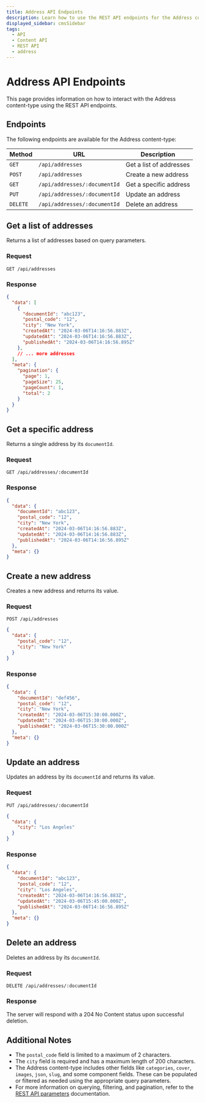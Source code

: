 ```yaml
---
title: Address API Endpoints
description: Learn how to use the REST API endpoints for the Address content-type.
displayed_sidebar: cmsSidebar
tags:
  - API
  - Content API
  - REST API
  - address
---
```


# Address API Endpoints

This page provides information on how to interact with the Address content-type using the REST API endpoints.

## Endpoints

The following endpoints are available for the Address content-type:

| Method   | URL                      | Description                |
| -------- | ------------------------ | -------------------------- |
| `GET`    | `/api/addresses`         | Get a list of addresses    |
| `POST`   | `/api/addresses`         | Create a new address       |
| `GET`    | `/api/addresses/:documentId` | Get a specific address    |
| `PUT`    | `/api/addresses/:documentId` | Update an address        |
| `DELETE` | `/api/addresses/:documentId` | Delete an address        |

## Get a list of addresses

Returns a list of addresses based on query parameters.

### Request

```http
GET /api/addresses
```

### Response

```json
{
  "data": [
    {
      "documentId": "abc123",
      "postal_code": "12",
      "city": "New York",
      "createdAt": "2024-03-06T14:16:56.883Z",
      "updatedAt": "2024-03-06T14:16:56.883Z",
      "publishedAt": "2024-03-06T14:16:56.895Z"
    },
    // ... more addresses
  ],
  "meta": {
    "pagination": {
      "page": 1,
      "pageSize": 25,
      "pageCount": 1,
      "total": 2
    }
  }
}
```

## Get a specific address

Returns a single address by its `documentId`.

### Request

```http
GET /api/addresses/:documentId
```

### Response

```json
{
  "data": {
    "documentId": "abc123",
    "postal_code": "12",
    "city": "New York",
    "createdAt": "2024-03-06T14:16:56.883Z",
    "updatedAt": "2024-03-06T14:16:56.883Z",
    "publishedAt": "2024-03-06T14:16:56.895Z"
  },
  "meta": {}
}
```

## Create a new address

Creates a new address and returns its value.

### Request

```http
POST /api/addresses
```

```json
{
  "data": {
    "postal_code": "12",
    "city": "New York"
  }
}
```

### Response

```json
{
  "data": {
    "documentId": "def456",
    "postal_code": "12",
    "city": "New York",
    "createdAt": "2024-03-06T15:30:00.000Z",
    "updatedAt": "2024-03-06T15:30:00.000Z",
    "publishedAt": "2024-03-06T15:30:00.000Z"
  },
  "meta": {}
}
```

## Update an address

Updates an address by its `documentId` and returns its value.

### Request

```http
PUT /api/addresses/:documentId
```

```json
{
  "data": {
    "city": "Los Angeles"
  }
}
```

### Response

```json
{
  "data": {
    "documentId": "abc123",
    "postal_code": "12",
    "city": "Los Angeles",
    "createdAt": "2024-03-06T14:16:56.883Z",
    "updatedAt": "2024-03-06T15:45:00.000Z",
    "publishedAt": "2024-03-06T14:16:56.895Z"
  },
  "meta": {}
}
```

## Delete an address

Deletes an address by its `documentId`.

### Request

```http
DELETE /api/addresses/:documentId
```

### Response

The server will respond with a 204 No Content status upon successful deletion.

## Additional Notes

- The `postal_code` field is limited to a maximum of 2 characters.
- The `city` field is required and has a maximum length of 200 characters.
- The Address content-type includes other fields like `categories`, `cover`, `images`, `json`, `slug`, and some component fields. These can be populated or filtered as needed using the appropriate query parameters.
- For more information on querying, filtering, and pagination, refer to the [REST API parameters](/cms/api/rest/parameters) documentation.